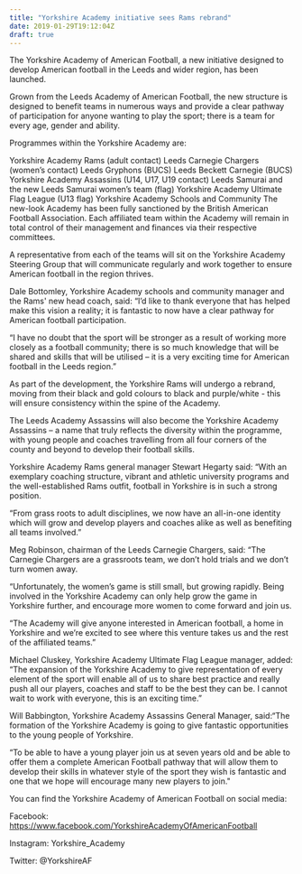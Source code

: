 ```yaml
---
title: "Yorkshire Academy initiative sees Rams rebrand"
date: 2019-01-29T19:12:04Z
draft: true
---
```


The Yorkshire Academy of American Football, a new initiative designed to develop American football in the Leeds and wider region, has been launched.

Grown from the Leeds Academy of American Football, the new structure is designed to benefit teams in numerous ways and provide a clear pathway of participation for anyone wanting to play the sport; there is a team for every age, gender and ability.

Programmes within the Yorkshire Academy are:

Yorkshire Academy Rams (adult contact)
Leeds Carnegie Chargers (women’s contact)
Leeds Gryphons (BUCS)
Leeds Beckett Carnegie (BUCS)
Yorkshire Academy Assassins (U14, U17, U19 contact)
Leeds Samurai and the new Leeds Samurai women’s team (flag)
Yorkshire Academy Ultimate Flag League (U13 flag)
Yorkshire Academy Schools and Community
The new-look Academy has been fully sanctioned by the British American Football Association. Each affiliated team within the Academy will remain in total control of their management and finances via their respective committees.

A representative from each of the teams will sit on the Yorkshire Academy Steering Group that will communicate regularly and work together to ensure American football in the region thrives.

Dale Bottomley, Yorkshire Academy schools and community manager and the Rams' new head coach, said: “I’d like to thank everyone that has helped make this vision a reality; it is fantastic to now have a clear pathway for American football participation.

“I have no doubt that the sport will be stronger as a result of working more closely as a football community; there is so much knowledge that will be shared and skills that will be utilised – it is a very exciting time for American football in the Leeds region.”

As part of the development, the Yorkshire Rams will undergo a rebrand, moving from their black and gold colours to black and purple/white - this will ensure consistency within the spine of the Academy.

The Leeds Academy Assassins will also become the Yorkshire Academy Assassins – a name that truly reflects the diversity within the programme, with young people and coaches travelling from all four corners of the county and beyond to develop their football skills.

Yorkshire Academy Rams general manager Stewart Hegarty said: “With an exemplary coaching structure, vibrant and athletic university programs and the well-established Rams outfit, football in Yorkshire is in such a strong position.

“From grass roots to adult disciplines, we now have an all-in-one identity which will grow and develop players and coaches alike as well as benefiting all teams involved.”

Meg Robinson, chairman of the Leeds Carnegie Chargers, said: “The Carnegie Chargers are a grassroots team, we don’t hold trials and we don’t turn women away.

“Unfortunately, the women’s game is still small, but growing rapidly. Being involved in the Yorkshire Academy can only help grow the game in Yorkshire further, and encourage more women to come forward and join us.

“The Academy will give anyone interested in American football, a home in Yorkshire and we’re excited to see where this venture takes us and the rest of the affiliated teams.”

Michael Cluskey, Yorkshire Academy Ultimate Flag League manager, added: “The expansion of the Yorkshire Academy to give representation of every element of the sport will enable all of us to share best practice and really push all our players, coaches and staff to be the best they can be. I cannot wait to work with everyone, this is an exciting time.”

Will Babbington, Yorkshire Academy Assassins General Manager, said:“The formation of the Yorkshire Academy is going to give fantastic opportunities to the young people of Yorkshire.

“To be able to have a young player join us at seven years old and be able to offer them a complete American Football pathway that will allow them to develop their skills in whatever style of the sport they wish is fantastic and one that we hope will encourage many new players to join."

You can find the Yorkshire Academy of American Football on social media:

Facebook: https://www.facebook.com/YorkshireAcademyOfAmericanFootball

Instagram: Yorkshire_Academy

Twitter: @YorkshireAF